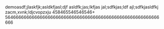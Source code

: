 demoasdf;jlaskfjk;asldkfjasl;djf
asldfk;jas;lkfjas
jal;sdfkjas;ldf
ajl;sdfkjasldfkj
zacm,xvnk;ldjcvopzxju
458465546546546+
5646666666666666666666666666666666666666666666666666666666666
